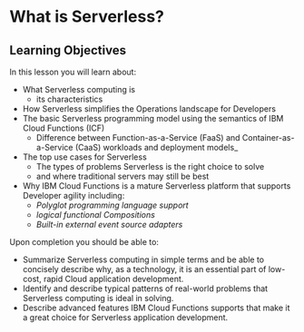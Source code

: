 <!--
#
# Licensed to the Apache Software Foundation (ASF) under one or more
# contributor license agreements.  See the NOTICE file distributed with
# this work for additional information regarding copyright ownership.
# The ASF licenses this file to You under the Apache License, Version 2.0
# (the "License"); you may not use this file except in compliance with
# the License.  You may obtain a copy of the License at
#
#     http://www.apache.org/licenses/LICENSE-2.0
#
# Unless required by applicable law or agreed to in writing, software
# distributed under the License is distributed on an "AS IS" BASIS,
# WITHOUT WARRANTIES OR CONDITIONS OF ANY KIND, either express or implied.
# See the License for the specific language governing permissions and
# limitations under the License.
#
-->

# What is Serverless?

## Learning Objectives

In this lesson you will learn about:

* What Serverless computing is
  * its characteristics
* How Serverless simplifies the Operations landscape for Developers
* The basic Serverless programming model using the semantics of IBM Cloud Functions (ICF)
  * Difference between Function-as-a-Service (FaaS) and Container-as-a-Service (CaaS) workloads and deployment models_
* The top use cases for Serverless
  * The types of problems Serverless is the right choice to solve
  * and where traditional servers may still be best
* Why IBM Cloud Functions is a mature Serverless platform that supports Developer agility including:
  * _Polyglot programming language support_
  * _logical functional Compositions_
  * _Built-in external event source adapters_

Upon completion you should be able to:

* Summarize Serverless computing in simple terms and be able to concisely describe  why, as a technology, it is an essential part of low-cost, rapid Cloud application development.
* Identify and describe typical patterns of real-world problems that Serverless computing is ideal in solving.
* Describe advanced features IBM Cloud Functions supports that make it a great choice for Serverless application development.
